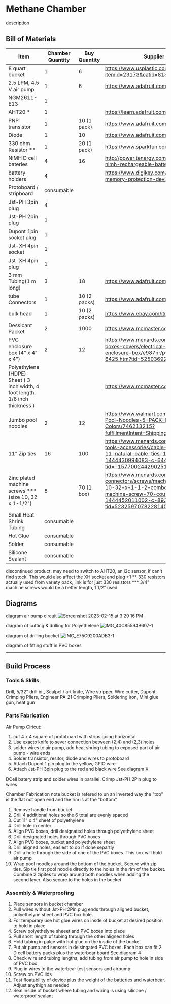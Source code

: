 # Methane Chamber
description
## Bill of Materials

| Item          | Chamber Quantity | Buy Quantity  | Supplier part # / URL   |
| ------------- | ---------------- | ------------- | ------------- |
| 8 quart bucket | 1 | 6  | https://www.usplastic.com/catalog/item.aspx?itemid=23173&catid=818 |
| 2.5 LPM, 4.5 V air pump | 1 | 6 | https://www.adafruit.com/product/4699 |
| NGM2611-E13 | 1 | | |
| AHT20 * | 1 | | https://learn.adafruit.com/adafruit-aht20 |
| PNP transistor | 1 | 10 (1 pack) | https://www.adafruit.com/product/756 |
| Diode | 1 | 10 | https://www.adafruit.com/product/755 | 
| 330 ohm Resistor ** | 1 | 20 (1 pack) | https://www.sparkfun.com/products/14490 |
| NiMH D cell bateries | 4 | 16 | http://power.tenergy.com/tenergy-d-10-000mah-nimh-rechargeable-battery-16pcs/ |
| battery holders | 4 |  | https://www.digikey.com/en/products/detail/mpd-memory-protection-devices/BH2DL/56225 |
| Protoboard / stripboard | consumable | | |
| Jst-PH 3pin plug | 4 | | |
| Jst-PH 2pin plug | 1 | | |
| Dupont 1pin socket plug | 1 | | |
| Jst-XH 4pin socket | 1 | | |
| Jst-XH 4pin plug | 1 | | |
| 3 mm Tubing(1 m long) | 3 | 18 | https://www.adafruit.com/product/4661 |
| tube Connectors | 1 | 10 (2 packs) | https://www.adafruit.com/product/4764 |
| bulk head | 1 | 10 (2 packs) | https://www.ebay.com/itm/325299130979 |
| Dessicant Packet | 2 | 1000 | https://www.mcmaster.com/2189K34/ |
| PVC enclosure box (4" x 4" x 4") | 2 | 12 | https://www.menards.com/main/electrical/electrical-boxes-covers/electrical-boxes/carlon-reg-pvc-enclosure-box/e987nr/p-1444444973425-c-6425.htm?tid=5250369202477893839&ipos=7 |
| Polyethylene (HDPE) Sheet ( 3 inch width, 4 foot length, 1/8 inch thickness ) |  |  | https://www.mcmaster.com/8671K56/ |
| Jumbo pool noodles | 2 | 12 | https://www.walmart.com/ip/Oodles-of-Noodles-Pool-Noodles-5-PACK-Random-Colors/746213215?fulfillmentIntent=Shipping&athbdg=L1600 |
| 11" Zip ties | 16| 100 | https://www.menards.com/main/electrical/electrical-tools-accessories/cable-ties/gardner-bender-reg-11-natural-cable-ties-100-pack/46-210/p-1444430994083-c-6443.htm?tid=-1577002442902513490&ipos=9 |  
| Zinc plated machine screws *** (size 10, 32 x 1-1/2") | 8 | 70 (1 box)| https://www.menards.com/main/hardware/fasteners-connectors/screws/machine-screws/grip-fast-reg-10-32-x-1-1-2-combo-drive-zinc-round-head-machine-screw-70-count/77116520241/p-1444452011002-c-8933.htm?tid=523259707822814569&ipos=7 |
| Small Heat Shrink Tubing| consumable | | |
| Hot Glue | consumable | | |
| Solder | consumable | | |
| Silicone Sealant | consumable | | |
discontinued product, may need to switch to AHT20, an i2c sensor, if can't find stock. This would also affect the XH socket and plug +1
** 330 resistors actually  used from variety pack, link is for just 330 resistors 
*** 3/4" machine screws would be a better length, 1 1/2" used 

## Diagrams
diagram air pump circuit
![Screenshot 2023-02-15 at 3 29 16 PM](https://user-images.githubusercontent.com/103074569/219152341-593cb96a-a043-4425-9710-3bf024a7f128.jpg)

diagram of cutting & drilling for Polyethelene 
![IMG_40C85594B607-1](https://user-images.githubusercontent.com/103074569/219152421-98b87355-d171-4ba4-b86e-77568957aac7.jpeg)

diagram of drilling bucket
![IMG_E75C9200ADB3-1](https://user-images.githubusercontent.com/103074569/219155273-d93df3ff-158f-412d-9075-35c896966eec.jpeg)

diagram of fitting stuff in PVC boxes

-------------------

## Build Process

### Tools & Skills
Drill, 5/32" drill bit, Scalpel / art knife, Wire stripper, Wire cutter, Dupont Crimping Pliers, Engineer PA-21 Crimping Pliers, Soldering iron, Mini glue gun, heat gun

### Parts Fabrication
Air Pump Ciricut:
 1. cut 4 x 4 square of protoboard with strips going horizontal
 2. Use exacto knife to sever connection between (2,4) and (2,3) holes 
 3. solder wires to air pump, add heat shring tubing to exposed part of air pump - wire ends 
 4. Solder transistor, resitor, diode and wires to protoboard 
 5. Attach Dupont 1 pin plug to the yellow, GPIO wire
 6. Attach Jst-PH 3pin plug to the red and black wire
    See diagram  X

DCell batery 
 strip and solder wires in parallel. Crimp Jst-PH 2Pin plug to wires

Chamber Fabrication
note bucket is refered to un an inverted way the "top" is the flat not open end and the rim is at the "bottom" 
 1. Remove handle from bucket
 3. Drill 4 additional holes so the 6 total are evenly spaced 
 4. Cut 11" x 4" sheet of polyethylene 
 5. Drill hole in center
 6. Align PVC boxes, drill designated holes through polyethylene sheet
 7. Drill designated holes through PVC boxes
 8. Align PVC boxes, bucket and polyethylene sheet
 9. Drill aligned holes, easiest to do if done separtly 
 10. Drill a hole through the side of one of the PVC boxes. This box will hold air pump
 11. Wrap pool noodles around the bottom of the bucket. Secure with zip ties.
     Sip tie first pool noodle directly to the holes in the rim of the bucket.
     Combine 2 zipites to wrap around both noodles when adding the second layer. Also secure to the holes in the bucket

### Assembly & Waterproofing
 1. Place sensors in bucket chamber
 2. Pull wires without Jst-PH 2Pin plug ends through aligned bucket, polyethelyne sheet and PVC box hole. 
 3. For temporary use hot glue wires on insde of bucket at desired position to hold in place
 5. Screw polyethelyne sheeet and PVC boxes into place 
 6. Pull short length of tubing through the other aligned holes  
 7. Hold tubing in palce with hot glue on the insdie of the bucket 
 8. Put air pump and sensors in deisingated PVC boxes. Each box can fit 2 D cell battery packs plus the waterbear board
    See diagram 4
 10. Check wire and tubing lengths, add tubing from air pump to hole in side of PVC box 
 11. Plug in wires to the waterbear test sensors and airpump 
 12. Screw on PVC lids 
 13. Test floatability of device plus the weight of the batteries and waterbear. Adjust anythign as needed
 15. Seal inside of bucket where tubing and wiring is using silicone / waterproof sealant
 
